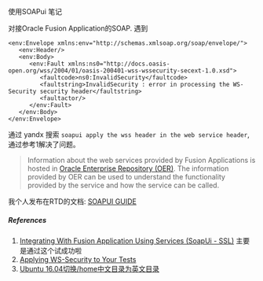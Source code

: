 使用SOAPui 笔记 


对接Oracle Fusion Application的SOAP. 遇到

```
<env:Envelope xmlns:env="http://schemas.xmlsoap.org/soap/envelope/">
   <env:Header/>
   <env:Body>
      <env:Fault xmlns:ns0="http://docs.oasis-open.org/wss/2004/01/oasis-200401-wss-wssecurity-secext-1.0.xsd">
         <faultcode>ns0:InvalidSecurity</faultcode>
         <faultstring>InvalidSecurity : error in processing the WS-Security security header</faultstring>
         <faultactor/>
      </env:Fault>
   </env:Body>
</env:Envelope>
```

通过 yandx 搜索 `soapui apply the wss header in the web service header`,通过参考1解决了问题。


> Information about the web services provided by Fusion Applications is hosted in [Oracle Enterprise Repository (OER)](https://www.oracle.com/webfolder/technetwork/docs/HTML/oer-redirect.html). The information provided by OER can be used to understand the functionality provided by the service and how the service can be called.



我个人发布在RTD的文档: [SOAPUI GUIDE](https://integrating-soapui-fusion.readthedocs.io/index.html)




##### References

1. [Integrating With Fusion Application Using Services (SoapUi - SSL)](https://blogs.oracle.com/fadevrel/integrating-with-fusion-application-using-services-soapui-ssl) 主要是通过这个试成功啦
2. [Applying WS-Security to Your Tests](https://www.soapui.org/soapui-projects/ws-security.html) 
3. [Ubuntu 16.04切换/home中文目录为英文目录](https://www.cnblogs.com/EasonJim/p/7123394.html)